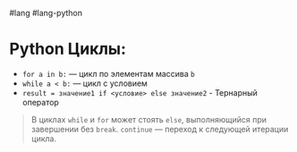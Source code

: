 #lang #lang-python

# Python Циклы:

- `for a in b:` — цикл по элементам массива `b`
- `while a < b:` — цикл с условием
- `result = значение1 if <условие> else значение2` - Тернарный оператор

> В циклах `while` и `for` может стоять `else`, выполняющийся при завершении без `break`.
> `continue` — переход к следующей итерации цикла.
